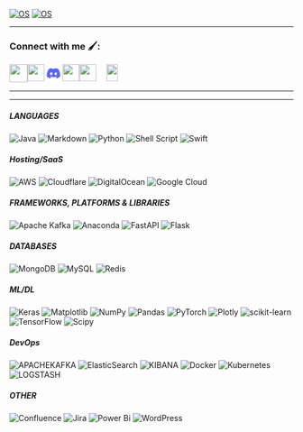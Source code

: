 [![OS](https://img.shields.io/badge/OS-macOS-informational?style=flat-square&logo=apple&logoColor=white)](https://en.wikipedia.org/wiki/MacOS)
[![OS](https://img.shields.io/badge/OS-Linux-informational?style=flat-square&logo=linux&logoColor=white)](https://en.wikipedia.org/wiki/Linux)

--------
### Connect with me 🖌:
[<img align=left height=32 width=32 src="https://cogentdom.files.wordpress.com/2023/09/portfolio-icon.png" />][portfolio]
[<img align=left height=30 width=30 src="https://cogentdom.files.wordpress.com/2023/09/tensoraudio_logo.png" />][website]
[<img align=left width=32 height=32 src="https://raw.githubusercontent.com/github/explore/80688e429a7d4ef2fca1e82350fe8e3517d3494d/topics/discord/discord.png" />][discord]
[<img align=left width=30 height=30 src="https://cogentdom.files.wordpress.com/2023/09/linkedin_logo.png" />][linkedin]
[<img aligh=left width=30 height=30 src="https://cogentdom.files.wordpress.com/2023/09/reasearch-gate-logo-3.png" />][research-gate]&emsp;
[<img aligh=left width=20 height=30 src="https://cogentdom.files.wordpress.com/2023/09/kaggle-logo-1.png" />][kaggle]

[website]: https://tensoraudio.com/
[portfolio]: https://portingdata.com/
[discord]: https://discord.gg/tCWFyAHz
[linkedin]: https://www.linkedin.com/in/dominik-huffield/
[kaggle]: https://www.kaggle.com/dominikhuffield/competitions
[research-gate]: https://www.researchgate.net/profile/Dominik-Huffield

--------
--------

##### LANGUAGES
![Java](https://img.shields.io/badge/java-%23ED8B00.svg?style=plastic&logo=openjdk&logoColor=white) 
![Markdown](https://img.shields.io/badge/markdown-%23000000.svg?style=plastic&logo=markdown&logoColor=white) 
![Python](https://img.shields.io/badge/python-3670A0?style=plastic&logo=python&logoColor=ffdd54) 
![Shell Script](https://img.shields.io/badge/shell_script-%23121011.svg?style=plastic&logo=gnu-bash&logoColor=white) 
![Swift](https://img.shields.io/badge/swift-F54A2A?style=plastic&logo=swift&logoColor=white) 

##### Hosting/SaaS
![AWS](https://img.shields.io/badge/AWS-%23FF9900.svg?style=plastic&logo=amazon-aws&logoColor=white) 
![Cloudflare](https://img.shields.io/badge/Cloudflare-F38020?style=plastic&logo=Cloudflare&logoColor=white) 
![DigitalOcean](https://img.shields.io/badge/DigitalOcean-%230167ff.svg?style=plastic&logo=digitalOcean&logoColor=white) 
![Google Cloud](https://img.shields.io/badge/GoogleCloud-%234285F4.svg?style=plastic&logo=google-cloud&logoColor=white) 

##### FRAMEWORKS, PLATFORMS & LIBRARIES
![Apache Kafka](https://img.shields.io/badge/Apache%20Kafka-000?style=plastic&logo=apachekafka) 
![Anaconda](https://img.shields.io/badge/Anaconda-%2344A833.svg?style=plastic&logo=anaconda&logoColor=white) 
![FastAPI](https://img.shields.io/badge/FastAPI-005571?style=plastic&logo=fastapi) 
![Flask](https://img.shields.io/badge/flask-%23000.svg?style=plastic&logo=flask&logoColor=white) 

##### DATABASES
![MongoDB](https://img.shields.io/badge/MongoDB-%234ea94b.svg?style=plastic&logo=mongodb&logoColor=white) 
![MySQL](https://img.shields.io/badge/mysql-%2300000f.svg?style=plastic&logo=mysql&logoColor=white) 
![Redis](https://img.shields.io/badge/redis-%23DD0031.svg?style=plastic&logo=redis&logoColor=white) 

##### ML/DL
![Keras](https://img.shields.io/badge/Keras-%23D00000.svg?style=plastic&logo=Keras&logoColor=white) 
![Matplotlib](https://img.shields.io/badge/Matplotlib-%23ffffff.svg?style=plastic&logo=Matplotlib&logoColor=black) 
![NumPy](https://img.shields.io/badge/numpy-%23013243.svg?style=plastic&logo=numpy&logoColor=white) 
![Pandas](https://img.shields.io/badge/pandas-%23150458.svg?style=plastic&logo=pandas&logoColor=white) 
![PyTorch](https://img.shields.io/badge/PyTorch-%23EE4C2C.svg?style=plastic&logo=PyTorch&logoColor=white) 
![Plotly](https://img.shields.io/badge/Plotly-%233F4F75.svg?style=plastic&logo=plotly&logoColor=white) 
![scikit-learn](https://img.shields.io/badge/scikit--learn-%23F7931E.svg?style=plastic&logo=scikit-learn&logoColor=white) 
![TensorFlow](https://img.shields.io/badge/TensorFlow-%23FF6F00.svg?style=plastic&logo=TensorFlow&logoColor=white) 
![Scipy](https://img.shields.io/badge/SciPy-%230C55A5.svg?style=plastic&logo=scipy&logoColor=%white) 

##### DevOps
![APACHEKAFKA](https://img.shields.io/badge/apachekafka-231F20.svg?style=plastic&logo=apachekafka&logoColor=white&color=%23231F20) 
![ElasticSearch](https://img.shields.io/badge/-ElasticSearch-005571?style=plastic&logo=elasticsearch) 
![KIBANA](https://img.shields.io/badge/kibana-005571.svg?style=plastic&logo=kibana&logoColor=white&color=%23005571) 
![Docker](https://img.shields.io/badge/docker-%230db7ed.svg?style=plastic&logo=docker&logoColor=white) 
![Kubernetes](https://img.shields.io/badge/kubernetes-%23326ce5.svg?style=plastic&logo=kubernetes&logoColor=white) 
![LOGSTASH](https://img.shields.io/badge/logstash-005571.svg?style=plastic&logo=logstash) 

##### OTHER
![Confluence](https://img.shields.io/badge/confluence-%23172BF4.svg?style=plastic&logo=confluence&logoColor=white) 
![Jira](https://img.shields.io/badge/jira-%230A0FFF.svg?style=plastic&logo=jira&logoColor=white) 
![Power Bi](https://img.shields.io/badge/power_bi-F2C811?style=plastic&logo=powerbi&logoColor=black) 
![WordPress](https://img.shields.io/badge/WordPress-%23117AC9.svg?style=plastic&logo=WordPress&logoColor=white)


